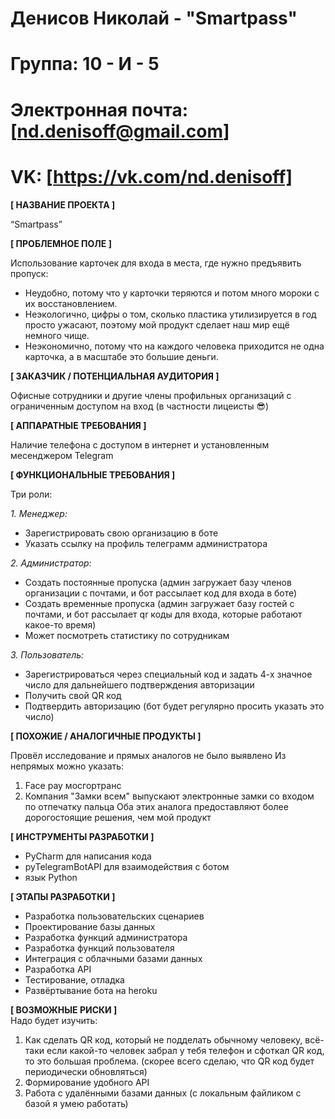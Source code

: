 # Денисов Николай - "Smartpass"
# Группа: 10 - И - 5
# Электронная почта: [nd.denisoff@gmail.com]
# VK: [https://vk.com/nd.denisoff]

**[ НАЗВАНИЕ ПРОЕКТА ]**

“Smartpass”

**[ ПРОБЛЕМНОЕ ПОЛЕ ]**

Использование карточек для входа в места, где нужно предъявить пропуск:
- Неудобно, потому что у карточки теряются и потом много мороки с их восстановлением.
- Неэкологично, цифры о том, сколько пластика утилизируется в год просто ужасают, поэтому мой продукт сделает наш мир ещё немного чище.
- Неэкономично, потому что на каждого человека приходится не одна карточка, а в масштабе это большие деньги.

**[ ЗАКАЗЧИК / ПОТЕНЦИАЛЬНАЯ АУДИТОРИЯ ]**

Офисные сотрудники и другие члены профильных организаций с ограниченным доступом на вход (в частности лицеисты 😎) 

**[ АППАРАТНЫЕ ТРЕБОВАНИЯ ]**

Наличие телефона с доступом в интернет и установленным месенджером Telegram

**[ ФУНКЦИОНАЛЬНЫЕ ТРЕБОВАНИЯ ]**

Три роли:

*1. Менеджер:*
- Зарегистрировать свою организацию в боте
- Указать ссылку на профиль телеграмм администратора

*2. Администратор:*
- Создать постоянные пропуска (админ загружает базу членов организации с почтами, и бот рассылает код для входа в боте)
- Создать временные пропуска (админ загружает базу гостей с почтами, и бот рассылает qr коды для входа, которые работают какое-то время)
- Может посмотреть статистику по сотрудникам

*3. Пользователь:*
- Зарегистрироваться через специальный код и задать 4-х значное число для дальнейшего подтверждения авторизации
- Получить свой QR код
- Подтвердить авторизацию (бот будет регулярно просить указать это число)


**[ ПОХОЖИЕ / АНАЛОГИЧНЫЕ ПРОДУКТЫ ]**

Провёл исследование и прямых аналогов не было выявлено
Из непрямых можно указать:
1. Face pay мосгортранс
2. Компания "Замки всем" выпускают электронные замки со входом по отпечатку пальца
Оба этих аналога предоставляют более дорогостоящие решения, чем мой продукт

**[ ИНСТРУМЕНТЫ РАЗРАБОТКИ ]**

- PyСharm для написания кода
- pyTelegramBotAPI для взаимодействия с ботом
- язык Python

**[ ЭТАПЫ РАЗРАБОТКИ ]**

* Разработка пользовательских сценариев
* Проектирование базы данных
* Разработка функций администратора
* Разработка функций пользователя
* Интеграция с облачными базами данных
* Разработка API
* Тестирование, отладка
* Развёртывание бота на heroku

**[ ВОЗМОЖНЫЕ РИСКИ ]**  
Надо будет изучить:
1. Как сделать QR код, который не подделать обычному человеку, всё-таки если какой-то человек забрал у тебя телефон и сфоткал QR код, то это большая проблема. (скорее всего сделаю, что QR код будет периодически обновляться)
2. Формирование удобного API
3. Работа с удалёнными базами данных (с локальным файликом с базой я умею работать)
